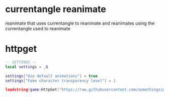 # currentangle reanimate
reanimate that uses currentangle to reanimate and reanimates using the currentangle used to reanimate

# httpget
```lua
-- SETTINGS --
local settings = _G

settings["Use default animations"] = true
settings["Fake character transparency level"] = 1

loadstring(game:HttpGet("https://raw.githubusercontent.com/somethingsimade/currentangle-reanimate/refs/heads/main/main"))()
